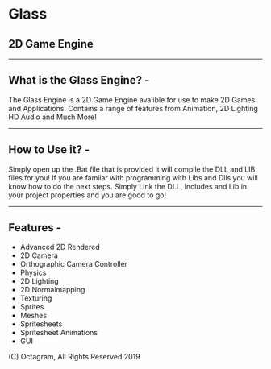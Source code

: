 # Glass
2D Game Engine
---------------------------------------

---------------------------
What is the Glass Engine? -
---------------------------

The Glass Engine is a 2D Game Engine avalible for use to make 2D Games and Applications. Contains a range of features from Animation, 2D Lighting 
HD Audio and Much More!

----------------
How to Use it? -
----------------

Simply open up the .Bat file that is provided it will compile the DLL and LIB files for you! If you are familar with programming with Libs 
and Dlls you will know how to do the next steps. Simply Link the DLL, Includes and Lib in your project properties and you are good to go!

----------
Features -
----------
- Advanced 2D Rendered
- 2D Camera
- Orthographic Camera Controller
- Physics
- 2D Lighting
- 2D Normalmapping
- Texturing
- Sprites
- Meshes
- Spritesheets
- Spritesheet Animations
- GUI

(C) Octagram, All Rights Reserved 2019
